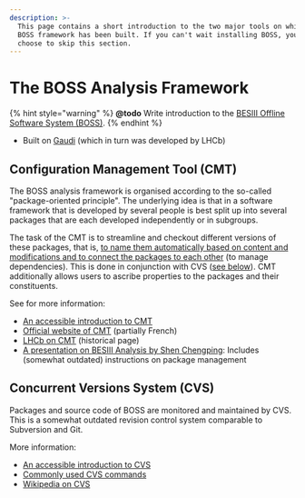 ```yaml
---
description: >-
  This page contains a short introduction to the two major tools on which the
  BOSS framework has been built. If you can't wait installing BOSS, you can
  choose to skip this section.
---
```


# The BOSS Analysis Framework

{% hint style="warning" %}
**@todo** Write introduction to the [BESIII Offline Software System \(BOSS\)](http://english.ihep.cas.cn/bes/doc/2247.html).
{% endhint %}

* Built on [Gaudi](https://dayabay.bnl.gov/dox/GaudiKernel/html/annotated.html) \(which in turn was developed by LHCb\)

## Configuration Management Tool \(CMT\)

The BOSS analysis framework is organised according to the so-called "package-oriented principle". The underlying idea is that in a software framework that is developed by several people is best split up into several packages that are each developed independently or in subgroups.

The task of the CMT is to streamline and checkout different versions of these packages, that is, [to name them automatically based on content and modifications and to connect the packages to each other](http://polywww.in2p3.fr/activites/physique/glast/workbook/pages/cmtMRvcmt/defCMTpackage.htm) \(to manage dependencies\). This is done in conjunction with CVS \([see below](intro.md#concurrent-versions-system-cvs)\). CMT additionally allows users to ascribe properties to the packages and their constituents.

See for more information:

* [An accessible introduction to CMT](http://polywww.in2p3.fr/activites/physique/glast/workbook/pages/cmtMRvcmt/cmtIntroduction.htm)
* [Official website of CMT](http://www.cmtsite.net/) \(partially French\)
* [LHCb on CMT](https://lhcb-comp.web.cern.ch/lhcb-comp/support/CMT/cmt.htm) \(historical page\)
* [A presentation on BESIII Analysis by Shen Chengping](http://www.hep.umn.edu/bes3/MN_BES3_files/BESIII_intro_shencp.pdf): Includes \(somewhat outdated\) instructions on package management

## Concurrent Versions System \(CVS\)

Packages and source code of BOSS are monitored and maintained by CVS. This is a somewhat outdated revision control system comparable to Subversion and Git.

More information:

* [An accessible introduction to CVS](http://polywww.in2p3.fr/activites/physique/glast/workbook/pages/softwareOverview/cvsBasics.htm)
* [Commonly used CVS commands](http://polywww.in2p3.fr/activites/physique/glast/workbook/pages/softwareOverview/commonCVScommands.htm)
* [Wikipedia on CVS](https://en.wikipedia.org/wiki/Concurrent_Versions_System)

